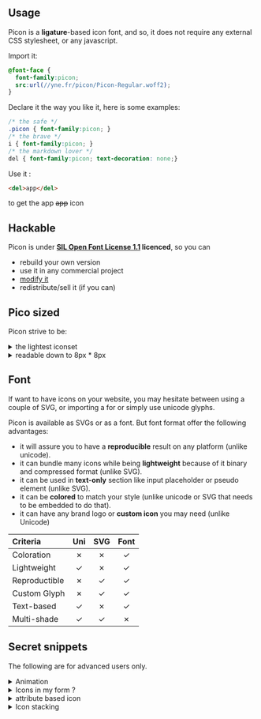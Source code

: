 ## Usage

Picon is a **ligature**-based icon font, and so, it does not require any external CSS stylesheet, or any javascript.

Import it:
```css
@font-face {
  font-family:picon;
  src:url(//yne.fr/picon/Picon-Regular.woff2);
}
```

Declare it the way you like it, here is some examples:
```css
/* the safe */
.picon { font-family:picon; }
/* the brave */
i { font-family:picon; }
/* the markdown lover */
del { font-family:picon; text-decoration: none;}
```

Use it :
```html
<del>app</del>
```
to get the app ~~app~~ icon

## Hackable

Picon is under **[SIL Open Font License 1.1](https://github.com/yne/picon/blob/master/OFL.txt) licenced**, so you can

- rebuild your own version
- use it in any commercial project
- [modify it](editor.html)
- redistribute/sell it (if you can)

## Pico sized

Picon strive to be:

<details><summary>the lightest iconset</summary>

| Name                                             | Avg. SVGs sizes |
|:----------                                       |             ---:|
| [Picon](https://yne.fr/picon)                    |  144 Bytes |
| [Feather](https://feathericons.com/)             |  378 Bytes |
| [Material](https://material.io/resources/icons/) |  479 Bytes |
| [Jam](https://jam-icons.com/)                    |  535 Bytes |
| [Fontawesome](https://fontawesome.com)           |  754 Bytes |
| [Clarity](https://clarity.design/icons)          |  916 Bytes |
| [Entypo](http://www.entypo.com/)                 | 1070 Bytes |

Those values have been computed using the following line

```sh
find -name '*.svg' -printf '%s\n' | awk '{s+=$0} END {printf s/NR}'
```

</details>

<details><summary>readable down to 8px * 8px</summary>

| Iconset                                          | 🖼 | 📞 | 🔈 | 🕷️ |
|---                                               |---|---|---|---|
| [Clarity](https://clarity.design/icons)          | ![pic-clarity](.github/pages/compare/clarity-pic.png)     | ![phone-clarity](.github/pages/compare/clarity-phone.png)     | ![vol-clarity](.github/pages/compare/clarity-vol.png)     | ![bug-clarity](.github/pages/compare/clarity-bug.png) |
| [Feather](https://feathericons.com/)             | ![pic-feather](.github/pages/compare/feather-pic.png)     | ![phone-feather](.github/pages/compare/feather-phone.png)     | ![vol-feather](.github/pages/compare/feather-vol.png)     | ![bug-feather](.github/pages/compare/feather-bug.png) |
| [Fontawesome](https://fontawesome.com)           | ![pic-fawesom](.github/pages/compare/fontawesome-pic.png) | ![phone-fawesom](.github/pages/compare/fontawesome-phone.png) | ![vol-fawesom](.github/pages/compare/fontawesome-vol.png) | ![bug-fawesom](.github/pages/compare/fontawesome-bug.png) |
| [Jam](https://jam-icons.com/)                    | ![pic-jamicon](.github/pages/compare/jam-pic.png)         | ![phone-jamicon](.github/pages/compare/jam-phone.png)         | ![vol-jamicon](.github/pages/compare/jam-vol.png)         | ![bug-jamicon](.github/pages/compare/jam-bug.png) |
| [Material](https://material.io/resources/icons/) | ![pic-materia](.github/pages/compare/material-pic.png)    | ![phone-materia](.github/pages/compare/material-phone.png)    | ![vol-materia](.github/pages/compare/material-vol.png)    | ![bug-materia](.github/pages/compare/material-bug.png) |
| [Picon](https://yne.fr/picon)                    | ![pic-picon  ](.github/pages/compare/picon-pic.png)       | ![phone-picon  ](.github/pages/compare/picon-phone.png)       | ![vol-picon  ](.github/pages/compare/picon-vol.png)       | ![bug-picon  ](.github/pages/compare/picon-bug.png) |
| [Entypo](http://entypo.com/)                     | ![pic-entypo ](.github/pages/compare/entypo-pic.png)      | ![phone-entypo ](.github/pages/compare/entypo-phone.png)      | ![vol-entypo ](.github/pages/compare/entypo-vol.png)      | ![bug-entypo ](.github/pages/compare/entypo-bug.png) |

</details>

## Font

If want to have icons on your website, you may hesitate between using a couple of SVG, or importing a for or simply use unicode glyphs.

Picon is available as SVGs or as a font. But font format offer the following advantages:

- it will assure you to have a **reproducible** result on any platform (unlike unicode).
- it can bundle many icons while being **lightweight** because of it binary and compressed format (unlike SVG).
- it can be used in **text-only** section like input placeholder or pseudo element (unlike SVG).
- it can be **colored** to match your style (unlike unicode or SVG that needs to be embedded to do that).
- it can have any brand logo or **custom icon** you may need (unlike Unicode)

|Criteria     |Uni|SVG|Font|
|:------------|:---:|:---:|:---:|
|Coloration   | ✗ | ✗ | ✓  |
|Lightweight  | ✓ | ✗ | ✓  |
|Reproductible| ✗ | ✓ | ✓  |
|Custom Glyph | ✗ | ✓ | ✓  |
|Text-based   | ✓ | ✗ | ✓  |
|Multi-shade  | ✓ | ✓ | ✗  |

## Secret snippets

The following are for advanced users only.

<details>
<summary>Animation <a name=wifi></a></summary>

Because why not

```css
@keyframes wifi {
	0%,100%{content:'wifi-0'}
	20%{content:'wifi-1'}
	40%{content:'wifi-2'}
	60%{content:'wifi-3'}
	80%{content:'wifi-4'}
}
.wifi:after{
	font-family:Picon;
	content:'wifi-4';
	animation: wifi 1s infinite;
}
```

</details>

<details>
<summary>Icons in my form ?</summary>

Any HTML element that display text (reset button, select ...) can also display Picon icons:

```html
<input type=reset class=picon value=cross>

<select>
	<optgroup label=iconless>
		<option>wifi-0
	</optgroup>
	<optgroup class=picon label="wifi-0">
		<option>wifi-0
		<option>wifi-4
	</optgroup>
</select>
```

</details>

<details>
<summary>attribute based icon</summary>

Display the language icon of a `<pre lang=js>var i=0</pre>` :

```css
pre[lang]:after{
	font-family:Picon;
	content:'lang-' attr(lang);
	float:right;
}
```

</details>

<details>
<summary>Icon stacking</summary>

You can stack multiple icons with the following CSS snippet:

```css
[data-picon]{
	position: relative;
	font-size:32px;
}
[data-picon]:after{
	content:attr(data-picon);
	position: absolute;
	left: 0;
	text-shadow: 0 -2px white;
}
```

Example: Stack a `cross` icon over a `volume` icon:

```html
<del data-picon=cross>volume</del>
```

</details>


